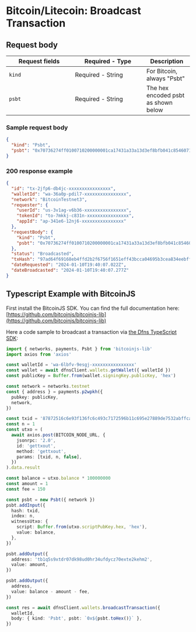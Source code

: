 # Bitcoin/Litecoin: Broadcast Transaction

## Request body <a href="#psbt-request-body" id="psbt-request-body"></a>

<table data-full-width="false"><thead><tr><th width="165">Request  fields</th><th width="180">Required - Type</th><th>Description</th></tr></thead><tbody><tr><td><code>kind</code></td><td>Required - String</td><td>For Bitcoin, always "Psbt"</td></tr><tr><td><code>psbt</code></td><td>Required - String</td><td>The hex encoded psbt as shown below</td></tr></tbody></table>

### Sample request body <a href="#sample-psbt-request" id="sample-psbt-request"></a>

```json
{
  "kind": "Psbt",
  "psbt": "0x70736274ff0100710200000001ca17431a33a13d3ef8bfb041c8546071f9d3a609abe3c91efbed83265e1426730100000000ffffffff02e803000000000000160014a40a65b46ff36c53f1afb8e35e25a4c0bcfc9979d6d1150000000000160014237ad8ba2ffd992f6ebc7ab388e77f00fc87d1c9000000000001011f54d6150000000000160014237ad8ba2ffd992f6ebc7ab388e77f00fc87d1c9000000"
}
```

### 200 response example <a href="#psbt-response-example" id="psbt-response-example"></a>

```json
{
  "id": "tx-2jfp6-db4jc-xxxxxxxxxxxxxxxx",
  "walletId": "wa-36a0p-pdil7-xxxxxxxxxxxxxxxx",
  "network": "BitcoinTestnet3",
  "requester": {
    "userId": "us-3v1ag-v6b36-xxxxxxxxxxxxxxxx",
    "tokenId": "to-7mkkj-c831n-xxxxxxxxxxxxxxxx",
    "appId": "ap-341e6-12nj6-xxxxxxxxxxxxxxxx"
  },
  "requestBody": {
    "kind": "Psbt",
    "psbt": "0x70736274ff0100710200000001ca17431a33a13d3ef8bfb041c8546071f9d3a609abe3c91efbed83265e1426730100000000ffffffff02e803000000000000160014a40a65b46ff36c53f1afb8e35e25a4c0bcfc9979d6d1150000000000160014237ad8ba2ffd992f6ebc7ab388e77f00fc87d1c9000000000001011f54d6150000000000160014237ad8ba2ffd992f6ebc7ab388e77f00fc87d1c9000000"
  },
  "status": "Broadcasted",
  "txHash": "97ad64f69168eb4ffd2b2f6756f1651eff43bcca04695b3cea834eebff5b7524",
  "dateRequested": "2024-01-10T19:40:07.022Z",
  "dateBroadcasted": "2024-01-10T19:40:07.277Z"
}
```

## Typescript Example with BitcoinJS

First install the BitcoinJS SDK. You can find the full documentation here: [https://github.com/bitcoinjs/bitcoinjs-lib](https://github.com/bitcoinjs/bitcoinjs-lib)

Here a code sample to broadcast a transaction via [the Dfns TypeScript SDK](https://github.com/dfns/dfns-sdk-ts):

```typescript
import { networks, payments, Psbt } from 'bitcoinjs-lib'
import axios from 'axios'

const walletId = 'wa-6lbfv-9esgj-xxxxxxxxxxxxxxxx'
const wallet = await dfnsClient.wallets.getWallet({ walletId })
const publicKey = Buffer.from(wallet.signingKey.publicKey, 'hex')

const network = networks.testnet
const { address } = payments.p2wpkh({
  pubkey: publicKey,
  network,
})

const txid = '87872516c6e93f136fc6c493c7172596b11c695e27889de7532abffcac2a4b5e'
const n = 1
const utxo = (
  await axios.post(BITCOIN_NODE_URL, {
    jsonrpc: '2.0',
    id: 'gettxout',
    method: 'gettxout',
    params: [txid, n, false],
  })
).data.result

const balance = utxo.balance * 100000000
const amount = 1
const fee = 150

const psbt = new Psbt({ network })
psbt.addInput({
  hash: txid,
  index: n,
  witnessUtxo: {
    script: Buffer.from(utxo.scriptPubKey.hex, 'hex'),
    value: balance,
  },
})

psbt.addOutput({
  address: 'tb1q5s9xtdr07dk98ud0hr34ufdycz70exte2kehm2',
  value: amount,
})

psbt.addOutput({
  address,
  value: balance - amount - fee,
})

const res = await dfnsClient.wallets.broadcastTransaction({
  walletId,
  body: { kind: 'Psbt', psbt: `0x${psbt.toHex()}` },
})
```
